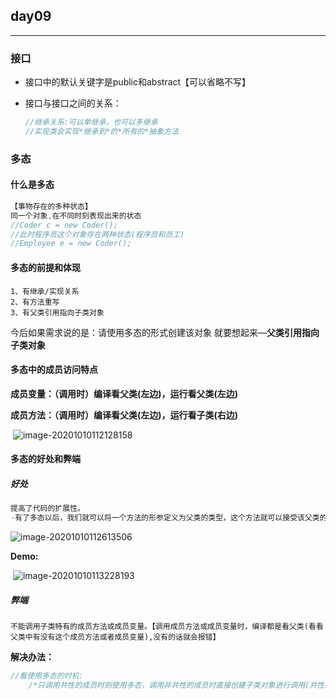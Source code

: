 ## day09

------

### 接口

- 接口中的默认关键字是public和abstract【可以省略不写】

- 接口与接口之间的关系：

  ```java
  //继承关系:可以单继承，也可以多继承
  //实现类会实现*继承到*的*所有的*抽象方法
  ```

### 多态

#### 什么是多态

```java 
【事物存在的多种状态】
同一个对象,在不同时刻表现出来的状态
//Coder c = new Coder();
//此时程序员这个对象存在两种状态(程序员和员工)
//Employee e = new Coder();
```

#### 多态的前提和体现

```
1、有继承/实现关系
2、有方法重写
3、有父类引用指向子类对象
```

今后如果需求说的是：请使用多态的形式创建该对象
就要想起来—**父类引用指向子类对象**

#### 多态中的成员访问特点

​				**成员变量：（调用时）编译看父类(左边)，运行看父类(左边)**

​				**成员方法：（调用时）编译看父类(左边)，运行看子类(右边)**

​				![image-20201010112128158](C:\Users\ASUS\AppData\Roaming\Typora\typora-user-images\image-20201010112128158.png)

#### 多态的好处和弊端

##### 好处

```java
提高了代码的扩展性。
-有了多态以后，我们就可以将一个方法的形参定义为父类的类型，这个方法就可以接受该父类的任意子类对象了
```

![image-20201010112613506](C:\Users\ASUS\AppData\Roaming\Typora\typora-user-images\image-20201010112613506.png)

**Demo:**

​					![image-20201010113228193](C:\Users\ASUS\AppData\Roaming\Typora\typora-user-images\image-20201010113228193.png)

##### 弊端

```
不能调用子类特有的成员方法或成员变量。【调用成员方法或成员变量时，编译都是看父类(看看父类中有没有这个成员方法或者成员变量),没有的话就会报错】
```

**解决办法：**

```java
//看使用多态的时机:
	/*只调用共性的成员时则使用多态，调用非共性的成员时直接创建子类对象进行调用(共性即子类和父类共有的成员)*/
```